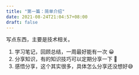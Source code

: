```yaml
---
title: "第一篇：简单介绍"
date: 2021-08-24T21:04:57+08:00
draft: false
---
```


 写点东西，主要是技术相关。

 1. 学习笔记，回顾总结，一周最好能有一次 😀
 2. 分享知识，有的知识技巧可以定期分享一下 💪
 3. 感悟分享，这个其实很多，具体怎么分享还没想好😅